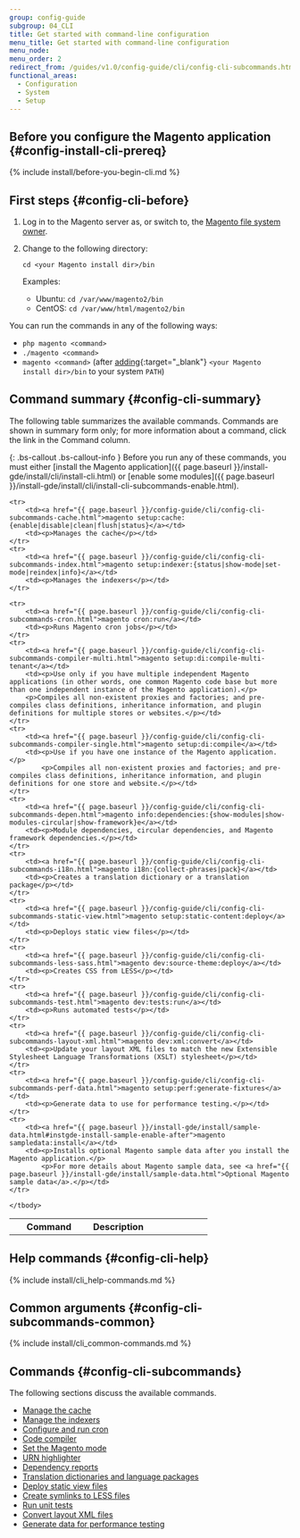 ```yaml
---
group: config-guide
subgroup: 04_CLI
title: Get started with command-line configuration
menu_title: Get started with command-line configuration
menu_node:
menu_order: 2
redirect_from: /guides/v1.0/config-guide/cli/config-cli-subcommands.html
functional_areas:
  - Configuration
  - System
  - Setup
---
```


## Before you configure the Magento application {#config-install-cli-prereq}
{% include install/before-you-begin-cli.md %}

## First steps {#config-cli-before}

1.  Log in to the Magento server as, or switch to, the <a href="{{ page.baseurl }}/install-gde/prereq/file-sys-perms-over.html">Magento file system owner</a>.
2.  Change to the following directory:

        cd <your Magento install dir>/bin

    Examples:

      - Ubuntu: `cd /var/www/magento2/bin`
      - CentOS: `cd /var/www/html/magento2/bin`

<div class="bs-callout bs-callout-tip" markdown="1">
You can run the commands in any of the following ways:

-   `php magento <command>`
-   `./magento <command>`
-   `magento <command>` (after [adding](http://unix.stackexchange.com/questions/117467/how-to-permanently-set-environmental-variables){:target="_blank"} `<your Magento install dir>/bin` to your system `PATH`)
</div>

## Command summary {#config-cli-summary}

The following table summarizes the available commands. Commands are shown in summary form only; for more information about a command, click the link in the Command column.

{: .bs-callout .bs-callout-info }
Before you run any of these commands, you must either [install the Magento application]({{ page.baseurl }}/install-gde/install/cli/install-cli.html) or [enable some modules]({{ page.baseurl }}/install-gde/install/cli/install-cli-subcommands-enable.html).

<table>
	<col width="40%" />
  	<col width="30%" />
  	<col width="30%" />
	<tbody>
		<tr>
			<th>Command</th>
			<th>Description</th>
		</tr>

	<tr>
		<td><a href="{{ page.baseurl }}/config-guide/cli/config-cli-subcommands-cache.html">magento setup:cache:{enable|disable|clean|flush|status}</a></td>
		<td><p>Manages the cache</p></td>
	</tr>
	<tr>
		<td><a href="{{ page.baseurl }}/config-guide/cli/config-cli-subcommands-index.html">magento setup:indexer:{status|show-mode|set-mode|reindex|info}</a></td>
		<td><p>Manages the indexers</p></td>
	</tr>

	<tr>
		<td><a href="{{ page.baseurl }}/config-guide/cli/config-cli-subcommands-cron.html">magento cron:run</a></td>
		<td><p>Runs Magento cron jobs</p></td>
	</tr>
	<tr>
		<td><a href="{{ page.baseurl }}/config-guide/cli/config-cli-subcommands-compiler-multi.html">magento setup:di:compile-multi-tenant</a></td>
		<td><p>Use only if you have multiple independent Magento applications (in other words, one common Magento code base but more than one independent instance of the Magento application).</p>
		<p>Compiles all non-existent proxies and factories; and pre-compiles class definitions, inheritance information, and plugin definitions for multiple stores or websites.</p></td>
	</tr>
	<tr>
		<td><a href="{{ page.baseurl }}/config-guide/cli/config-cli-subcommands-compiler-single.html">magento setup:di:compile</a></td>
		<td><p>Use if you have one instance of the Magento application.</p>
			<p>Compiles all non-existent proxies and factories; and pre-compiles class definitions, inheritance information, and plugin definitions for one store and website.</p></td>
	</tr>
	<tr>
		<td><a href="{{ page.baseurl }}/config-guide/cli/config-cli-subcommands-depen.html">magento info:dependencies:{show-modules|show-modules-circular|show-framework}e</a></td>
		<td><p>Module dependencies, circular dependencies, and Magento framework dependencies.</p></td>
	</tr>
	<tr>
		<td><a href="{{ page.baseurl }}/config-guide/cli/config-cli-subcommands-i18n.html">magento i18n:{collect-phrases|pack}</a></td>
		<td><p>Creates a translation dictionary or a translation package</p></td>
	</tr>
	<tr>
		<td><a href="{{ page.baseurl }}/config-guide/cli/config-cli-subcommands-static-view.html">magento setup:static-content:deploy</a></td>
		<td><p>Deploys static view files</p></td>
	</tr>
	<tr>
		<td><a href="{{ page.baseurl }}/config-guide/cli/config-cli-subcommands-less-sass.html">magento dev:source-theme:deploy</a></td>
		<td><p>Creates CSS from LESS</p></td>
	</tr>
	<tr>
		<td><a href="{{ page.baseurl }}/config-guide/cli/config-cli-subcommands-test.html">magento dev:tests:run</a></td>
		<td><p>Runs automated tests</p></td>
	</tr>
	<tr>
		<td><a href="{{ page.baseurl }}/config-guide/cli/config-cli-subcommands-layout-xml.html">magento dev:xml:convert</a></td>
		<td><p>Update your layout XML files to match the new Extensible Stylesheet Language Transformations (XSLT) stylesheet</p></td>
	</tr>
	<tr>
		<td><a href="{{ page.baseurl }}/config-guide/cli/config-cli-subcommands-perf-data.html">magento setup:perf:generate-fixtures</a></td>
		<td><p>Generate data to use for performance testing.</p></td>
	</tr>
	<tr>
		<td><a href="{{ page.baseurl }}/install-gde/install/sample-data.html#instgde-install-sample-enable-after">magento sampledata:install</a></td>
		<td><p>Installs optional Magento sample data after you install the Magento application.</p>
			<p>For more details about Magento sample data, see <a href="{{ page.baseurl }}/install-gde/install/sample-data.html">Optional Magento sample data</a>.</p></td>
	</tr>

	</tbody>
</table>

## Help commands {#config-cli-help}
{% include install/cli_help-commands.md %}

## Common arguments {#config-cli-subcommands-common}
{% include install/cli_common-commands.md %}

## Commands {#config-cli-subcommands}

The following sections discuss the available commands.

-   <a href="{{ page.baseurl }}/config-guide/cli/config-cli-subcommands-cache.html">Manage the cache</a>
-   <a href="{{ page.baseurl }}/config-guide/cli/config-cli-subcommands-index.html">Manage the indexers</a>
-   <a href="{{ page.baseurl }}/config-guide/cli/config-cli-subcommands-cron.html">Configure and run cron</a>
-   <a href="{{ page.baseurl }}/config-guide/cli/config-cli-subcommands-compiler.html">Code compiler</a>
-   <a href="{{ page.baseurl }}/config-guide/cli/config-cli-subcommands-mode.html">Set the Magento mode</a>
-   <a href="{{ page.baseurl }}/config-guide/cli/config-cli-subcommands-urn.html">URN highlighter</a>
-   <a href="{{ page.baseurl }}/config-guide/cli/config-cli-subcommands-depen.html">Dependency reports</a>
-   <a href="{{ page.baseurl }}/config-guide/cli/config-cli-subcommands-i18n.html">Translation dictionaries and language packages</a>
-   <a href="{{ page.baseurl }}/config-guide/cli/config-cli-subcommands-static-view.html">Deploy static view files</a>
-   <a href="{{ page.baseurl }}/config-guide/cli/config-cli-subcommands-less-sass.html">Create symlinks to LESS files</a>
-   <a href="{{ page.baseurl }}/config-guide/cli/config-cli-subcommands-test.html">Run unit tests</a>
-   <a href="{{ page.baseurl }}/config-guide/cli/config-cli-subcommands-layout-xml.html">Convert layout XML files</a>
-   <a href="{{ page.baseurl }}/config-guide/cli/config-cli-subcommands-perf-data.html">Generate data for performance testing</a>

